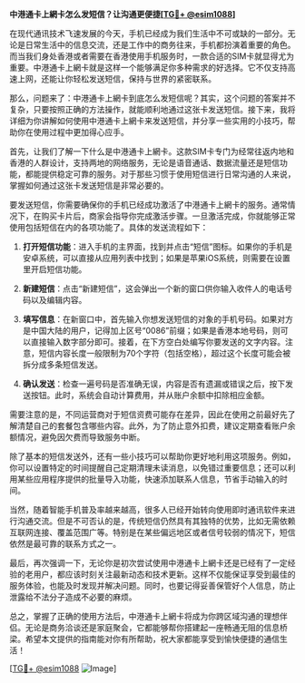 **中港通卡上網卡怎么发短信？让沟通更便捷[[TG💪+ @esim1088](https://t.me/s/esim1088)]**

在现代通讯技术飞速发展的今天，手机已经成为我们生活中不可或缺的一部分。无论是日常生活中的信息交流，还是工作中的商务往来，手机都扮演着重要的角色。而当我们身处香港或者需要在香港使用手机服务时，一款合适的SIM卡就显得尤为重要。中港通卡上網卡就是这样一个能够满足你多种需求的好选择。它不仅支持高速上网，还能让你轻松发送短信，保持与世界的紧密联系。

那么，问题来了：中港通卡上網卡到底怎么发短信呢？其实，这个问题的答案并不复杂，只要按照正确的方法操作，就能顺利地通过这张卡发送短信。接下来，我将详细为你讲解如何使用中港通卡上網卡来发送短信，并分享一些实用的小技巧，帮助你在使用过程中更加得心应手。

首先，让我们了解一下什么是中港通卡上網卡。这款SIM卡专门为经常往返内地和香港的人群设计，支持两地的网络服务，无论是语音通话、数据流量还是短信功能，都能提供稳定可靠的服务。对于那些习惯于使用短信进行日常沟通的人来说，掌握如何通过这张卡发送短信是非常必要的。

要发送短信，你需要确保你的手机已经成功激活了中港通卡上網卡的服务。通常情况下，在购买卡片后，商家会指导你完成激活步骤。一旦激活完成，你就能够正常使用包括短信在内的各项功能了。具体的发送流程如下：

1. **打开短信功能**：进入手机的主界面，找到并点击“短信”图标。如果你的手机是安卓系统，可以直接从应用列表中找到；如果是苹果iOS系统，则需要在设置里开启短信功能。

2. **新建短信**：点击“新建短信”，这会弹出一个新的窗口供你输入收件人的电话号码以及编辑内容。

3. **填写信息**：在新窗口中，首先输入你想发送短信的对象的手机号码。如果对方是中国大陆的用户，记得加上区号“0086”前缀；如果是香港本地号码，则可以直接输入数字部分即可。接着，在下方空白处编写你要发送的文字内容。注意，短信内容长度一般限制为70个字符（包括空格），超过这个长度可能会被拆分成多条短信发送。

4. **确认发送**：检查一遍号码是否准确无误，内容是否有遗漏或错误之后，按下发送按钮。此时，系统会自动计算费用，并从账户余额中扣除相应金额。

需要注意的是，不同运营商对于短信资费可能存在差异，因此在使用之前最好先了解清楚自己的套餐包含哪些内容。此外，为了防止意外扣费，建议定期查看账户余额情况，避免因欠费而导致服务中断。

除了基本的短信发送外，还有一些小技巧可以帮助你更好地利用这项服务。例如，你可以设置特定的时间提醒自己定期清理未读消息，以免错过重要信息；还可以利用某些应用程序提供的批量导入功能，快速添加联系人信息，节省手动输入的时间。

当然，随着智能手机普及率越来越高，很多人已经开始转向使用即时通讯软件来进行沟通交流。但是不可否认的是，传统短信仍然具有其独特的优势，比如无需依赖互联网连接、覆盖范围广等。特别是在某些偏远地区或者信号较弱的情况下，短信依然是最可靠的联系方式之一。

最后，再次强调一下，无论你是初次尝试使用中港通卡上網卡还是已经有了一定经验的老用户，都应该时刻关注最新动态和技术更新。这样不仅能保证享受到最佳的服务体验，也能及时发现并解决问题。同时，也要记得妥善保管好个人信息，防止泄露给不法分子造成不必要的麻烦。

总之，掌握了正确的使用方法后，中港通卡上網卡将成为你跨区域沟通的理想伴侣。无论是商务洽谈还是家庭聚会，它都能够帮你搭建起一座畅通无阻的信息桥梁。希望本文提供的指南能对你有所帮助，祝大家都能享受到愉快便捷的通信生活！

[[TG💪+ @esim1088](https://t.me/s/esim1088) ![Image](https://i.postimg.cc/4NQfJmqS/Snipaste-2025-05-13-00-14-12.png)]